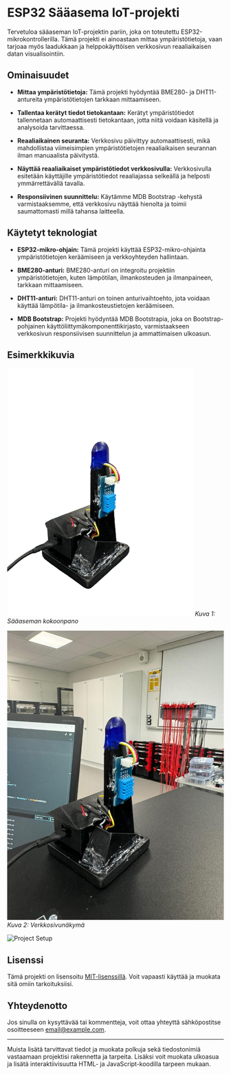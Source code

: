 # ESP32 Sääasema IoT-projekti

Tervetuloa sääaseman IoT-projektin pariin, joka on toteutettu ESP32-mikrokontrollerilla. Tämä projekti ei ainoastaan mittaa ympäristötietoja, vaan tarjoaa myös laadukkaan ja helppokäyttöisen verkkosivun reaaliaikaisen datan visualisointiin.

## Ominaisuudet

- **Mittaa ympäristötietoja:** Tämä projekti hyödyntää BME280- ja DHT11-antureita ympäristötietojen tarkkaan mittaamiseen.

- **Tallentaa kerätyt tiedot tietokantaan:** Kerätyt ympäristötiedot tallennetaan automaattisesti tietokantaan, jotta niitä voidaan käsitellä ja analysoida tarvittaessa.

- **Reaaliaikainen seuranta:** Verkkosivu päivittyy automaattisesti, mikä mahdollistaa viimeisimpien ympäristötietojen reaaliaikaisen seurannan ilman manuaalista päivitystä.

- **Näyttää reaaliaikaiset ympäristötiedot verkkosivulla:** Verkkosivulla esitetään käyttäjille ympäristötiedot reaaliajassa selkeällä ja helposti ymmärrettävällä tavalla.

- **Responsiivinen suunnittelu:** Käytämme MDB Bootstrap -kehystä varmistaaksemme, että verkkosivu näyttää hienolta ja toimii saumattomasti millä tahansa laitteella.

## Käytetyt teknologiat

- **ESP32-mikro-ohjain:** Tämä projekti käyttää ESP32-mikro-ohjainta ympäristötietojen keräämiseen ja verkkoyhteyden hallintaan.

- **BME280-anturi:** BME280-anturi on integroitu projektiin ympäristötietojen, kuten lämpötilan, ilmankosteuden ja ilmanpaineen, tarkkaan mittaamiseen.

- **DHT11-anturi:** DHT11-anturi on toinen anturivaihtoehto, jota voidaan käyttää lämpötila- ja ilmankosteustietojen keräämiseen.

- **MDB Bootstrap:** Projekti hyödyntää MDB Bootstrapia, joka on Bootstrap-pohjainen käyttöliittymäkomponenttikirjasto, varmistaakseen verkkosivun responsiivisen suunnittelun ja ammattimaisen ulkoasun.


## Esimerkkikuvia

![Kuva 1](Projektinkuvat/kuva5.png)
*Kuva 1: Sääaseman kokoonpano*

![Kuva 2](Projektinkuvat/kuva2.jpg)
*Kuva 2: Verkkosivunäkymä*



![Project Setup](Projektinkuvat/kuva6.jpg)

## Lisenssi

Tämä projekti on lisensoitu [MIT-lisenssillä](LICENSE). Voit vapaasti käyttää ja muokata sitä omiin tarkoituksiisi.

## Yhteydenotto

Jos sinulla on kysyttävää tai kommentteja, voit ottaa yhteyttä sähköpostitse osoitteeseen [email@example.com](mailto:email@example.com).

---

Muista lisätä tarvittavat tiedot ja muokata polkuja sekä tiedostonimiä vastaamaan projektisi rakennetta ja tarpeita. Lisäksi voit muokata ulkoasua ja lisätä interaktiivisuutta HTML- ja JavaScript-koodilla tarpeen mukaan.
